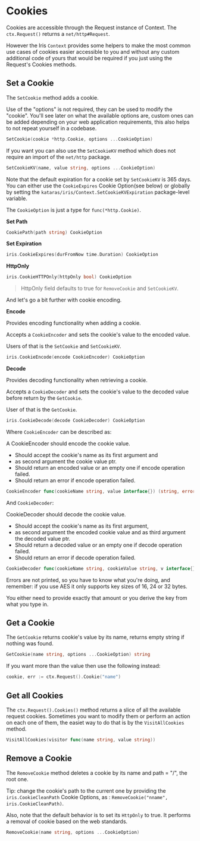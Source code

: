 # Cookies

Cookies are accessible through the Request instance of Context. The `ctx.Request()` returns a `net/http#Request`.

However the Iris `Context` provides some helpers to make the most common use cases of cookies easier accessible to you and without any custom additional code of yours that would be required if you just using the Request's Cookies methods.

## Set a Cookie

The `SetCookie` method adds a cookie.

Use of the "options" is not required, they can be used to modify the "cookie". You'll see later on what the available options are, custom ones can be added depending on your web application requirements, this also helps to not repeat yourself in a codebase.

```go
SetCookie(cookie *http.Cookie, options ...CookieOption)
```

If you want you can also use the `SetCookieKV` method which does not require an import of the `net/http` package.

```go
SetCookieKV(name, value string, options ...CookieOption)
```

Note that the default expiration for a cookie set by `SetCookieKV` is 365 days. You can either use the `CookieExpires` Cookie Option(see below) or globally by setting the `kataras/iris/Context.SetCookieKVExpiration` package-level variable.

The `CookieOption` is just a type for `func(*http.Cookie)`.

**Set Path**

```go
CookiePath(path string) CookieOption
```

**Set Expiration**

```go
iris.CookieExpires(durFromNow time.Duration) CookieOption
```

**HttpOnly**

```go
iris.CookieHTTPOnly(httpOnly bool) CookieOption
```

> HttpOnly field defaults to true for `RemoveCookie` and `SetCookieKV`.

And let's go a bit further with cookie encoding.

**Encode**

Provides encoding functionality when adding a cookie.

Accepts a `CookieEncoder` and sets the cookie's value to the encoded value.

Users of that is the `SetCookie` and `SetCookieKV`.

```go
iris.CookieEncode(encode CookieEncoder) CookieOption
```

**Decode**

Provides decoding functionality when retrieving a cookie.

Accepts a `CookieDecoder` and sets the cookie's value to the decoded value before return by the `GetCookie`.

User of that is the `GetCookie`.

```go
iris.CookieDecode(decode CookieDecoder) CookieOption
```

Where `CookieEncoder` can be described as:

A CookieEncoder should encode the cookie value.

* Should accept the cookie's name as its first argument and
* as second argument the cookie value ptr.
* Should return an encoded value or an empty one if encode operation failed.
* Should return an error if encode operation failed.

```go
CookieEncoder func(cookieName string, value interface{}) (string, error)
```

And `CookieDecoder`:

CookieDecoder should decode the cookie value.

* Should accept the cookie's name as its first argument,
* as second argument the encoded cookie value and as third argument the decoded value ptr.
* Should return a decoded value or an empty one if decode operation failed.
* Should return an error if decode operation failed.

```go
CookieDecoder func(cookieName string, cookieValue string, v interface{}) error
```

Errors are not printed, so you have to know what you're doing, and remember: if you use AES it only supports key sizes of 16, 24 or 32 bytes.

You either need to provide exactly that amount or you derive the key from what you type in.

## Get a Cookie

The `GetCookie` returns cookie's value by its name, returns empty string if nothing was found.

```go
GetCookie(name string, options ...CookieOption) string
```

If you want more than the value then use the following instead:

```go
cookie, err := ctx.Request().Cookie("name")
```

## Get all Cookies

The `ctx.Request().Cookies()` method returns a slice of all the available request cookies. Sometimes you want to modify them or perform an action on each one of them, the easiet way to do that is by the `VisitAllCookies` method.

```go
VisitAllCookies(visitor func(name string, value string))
```

## Remove a Cookie

The `RemoveCookie` method deletes a cookie by its name and path = "/", the root one.

Tip: change the cookie's path to the current one by providing the `iris.CookieCleanPath` Cookie Options, as : `RemoveCookie("nname", iris.CookieCleanPath)`.

Also, note that the default behavior is to set its `HttpOnly` to true. It performs a removal of cookie based on the web standards.

```go
RemoveCookie(name string, options ...CookieOption)
```
